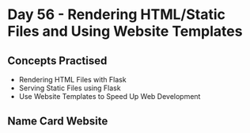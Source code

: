 # Day 56 - Rendering HTML/Static Files and Using Website Templates

## Concepts Practised

- Rendering HTML Files with Flask
- Serving Static Files using Flask
- Use Website Templates to Speed Up Web Development

## Name Card Website
